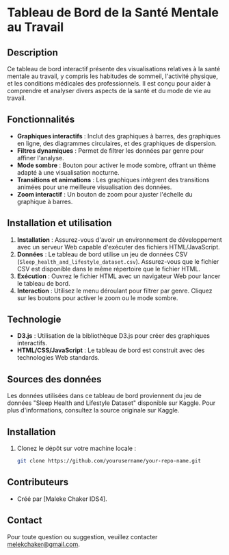# Tableau de Bord de la Santé Mentale au Travail

## Description
Ce tableau de bord interactif présente des visualisations relatives à la santé mentale au travail, y compris les habitudes de sommeil, l'activité physique, et les conditions médicales des professionnels. Il est conçu pour aider à comprendre et analyser divers aspects de la santé et du mode de vie au travail.

## Fonctionnalités
- **Graphiques interactifs** : Inclut des graphiques à barres, des graphiques en ligne, des diagrammes circulaires, et des graphiques de dispersion.
- **Filtres dynamiques** : Permet de filtrer les données par genre pour affiner l'analyse.
- **Mode sombre** : Bouton pour activer le mode sombre, offrant un thème adapté à une visualisation nocturne.
- **Transitions et animations** : Les graphiques intègrent des transitions animées pour une meilleure visualisation des données.
- **Zoom interactif** : Un bouton de zoom pour ajuster l'échelle du graphique à barres.

## Installation et utilisation
1. **Installation** : Assurez-vous d'avoir un environnement de développement avec un serveur Web capable d'exécuter des fichiers HTML/JavaScript.
2. **Données** : Le tableau de bord utilise un jeu de données CSV (`Sleep_health_and_lifestyle_dataset.csv`). Assurez-vous que le fichier CSV est disponible dans le même répertoire que le fichier HTML.
3. **Exécution** : Ouvrez le fichier HTML avec un navigateur Web pour lancer le tableau de bord.
4. **Interaction** : Utilisez le menu déroulant pour filtrer par genre. Cliquez sur les boutons pour activer le zoom ou le mode sombre.

## Technologie
- **D3.js** : Utilisation de la bibliothèque D3.js pour créer des graphiques interactifs.
- **HTML/CSS/JavaScript** : Le tableau de bord est construit avec des technologies Web standards.

## Sources des données
Les données utilisées dans ce tableau de bord proviennent du jeu de données "Sleep Health and Lifestyle Dataset" disponible sur Kaggle. Pour plus d'informations, consultez la source originale sur Kaggle.

## Installation
1. Clonez le dépôt sur votre machine locale :
   ```bash
   git clone https://github.com/yourusername/your-repo-name.git
   
## Contributeurs
- Créé par [Maleke Chaker IDS4].

## Contact
Pour toute question ou suggestion, veuillez contacter melekchaker@gmail.com.


